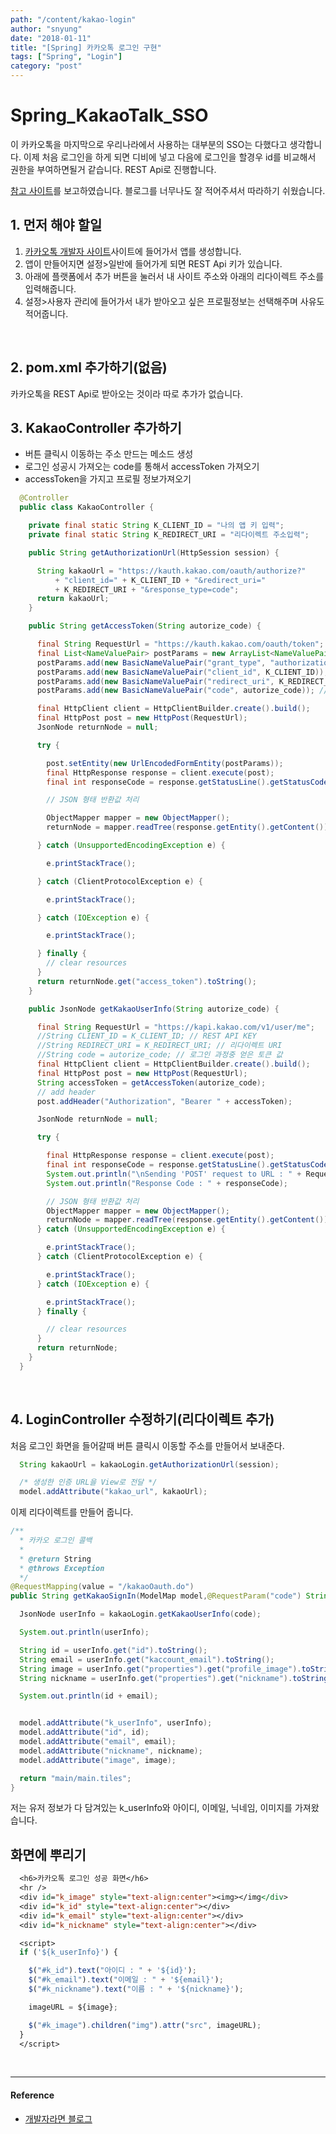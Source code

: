 ```yaml
---
path: "/content/kakao-login"
author: "snyung"
date: "2018-01-11"
title: "[Spring] 카카오톡 로그인 구현"
tags: ["Spring", "Login"]
category: "post"
---
```


# **Spring_KakaoTalk_SSO**

이 카카오톡을 마지막으로 우리나라에서 사용하는 대부분의 SSO는 다했다고 생각합니다. 이제 처음 로그인을 하게 되면 디비에 넣고 다음에 로그인을 할경우 id를 비교해서 권한을 부여하면될거 같습니다. REST Api로 진행합니다.
<br/>

[참고 사이트](http://gongcha.tistory.com/20?category=737124)를 보고하였습니다. 블로그를 너무나도 잘 적어주셔서 따라하기 쉬웠습니다.
<br/>

## 1. 먼저 해야 할일

1. [카카오톡 개발자 사이트](https://developers.kakao.com/)사이트에 들어가서 앱를 생성합니다.
2. 앱이 만들어지면 설정>일반에 들어가게 되면 REST Api 키가 있습니다.
3. 아래에 플랫폼에서 추가 버튼을 눌러서 내 사이트 주소와 아래의 리다이렉트 주소를 입력해줍니다.
4. 설정>사용자 관리에 들어가서 내가 받아오고 싶은 프로필정보는 선택해주며 사유도 적어줍니다.

<br/>

## 2. pom.xml 추가하기(없음)

카카오톡을 REST Api로 받아오는 것이라 따로 추가가 없습니다.
<br/>

## 3. KakaoController 추가하기

- 버튼 클릭시 이동하는 주소 만드는 메소드 생성
- 로그인 성공시 가져오는 code를 통해서 accessToken 가져오기
- accessToken을 가지고 프로필 정보가져오기

```java
  @Controller
  public class KakaoController {

    private final static String K_CLIENT_ID = "나의 앱 키 입력";
    private final static String K_REDIRECT_URI = "리다이렉트 주소입력";

    public String getAuthorizationUrl(HttpSession session) {

      String kakaoUrl = "https://kauth.kakao.com/oauth/authorize?"
          + "client_id=" + K_CLIENT_ID + "&redirect_uri="
          + K_REDIRECT_URI + "&response_type=code";
      return kakaoUrl;
    }

    public String getAccessToken(String autorize_code) {

      final String RequestUrl = "https://kauth.kakao.com/oauth/token";
      final List<NameValuePair> postParams = new ArrayList<NameValuePair>();
      postParams.add(new BasicNameValuePair("grant_type", "authorization_code"));
      postParams.add(new BasicNameValuePair("client_id", K_CLIENT_ID)); // REST API KEY
      postParams.add(new BasicNameValuePair("redirect_uri", K_REDIRECT_URI)); // 리다이렉트 URI
      postParams.add(new BasicNameValuePair("code", autorize_code)); // 로그인 과정 중 얻은 code 값

      final HttpClient client = HttpClientBuilder.create().build();
      final HttpPost post = new HttpPost(RequestUrl);
      JsonNode returnNode = null;

      try {

        post.setEntity(new UrlEncodedFormEntity(postParams));
        final HttpResponse response = client.execute(post);
        final int responseCode = response.getStatusLine().getStatusCode();

        // JSON 형태 반환값 처리

        ObjectMapper mapper = new ObjectMapper();
        returnNode = mapper.readTree(response.getEntity().getContent());

      } catch (UnsupportedEncodingException e) {

        e.printStackTrace();

      } catch (ClientProtocolException e) {

        e.printStackTrace();

      } catch (IOException e) {

        e.printStackTrace();

      } finally {
        // clear resources
      }
      return returnNode.get("access_token").toString();
    }

    public JsonNode getKakaoUserInfo(String autorize_code) {

      final String RequestUrl = "https://kapi.kakao.com/v1/user/me";
      //String CLIENT_ID = K_CLIENT_ID; // REST API KEY
      //String REDIRECT_URI = K_REDIRECT_URI; // 리다이렉트 URI
      //String code = autorize_code; // 로그인 과정중 얻은 토큰 값
      final HttpClient client = HttpClientBuilder.create().build();
      final HttpPost post = new HttpPost(RequestUrl);
      String accessToken = getAccessToken(autorize_code);
      // add header
      post.addHeader("Authorization", "Bearer " + accessToken);

      JsonNode returnNode = null;

      try {

        final HttpResponse response = client.execute(post);
        final int responseCode = response.getStatusLine().getStatusCode();
        System.out.println("\nSending 'POST' request to URL : " + RequestUrl);
        System.out.println("Response Code : " + responseCode);

        // JSON 형태 반환값 처리
        ObjectMapper mapper = new ObjectMapper();
        returnNode = mapper.readTree(response.getEntity().getContent());
      } catch (UnsupportedEncodingException e) {

        e.printStackTrace();
      } catch (ClientProtocolException e) {

        e.printStackTrace();
      } catch (IOException e) {

        e.printStackTrace();
      } finally {

        // clear resources
      }
      return returnNode;
    }
  }
```

<br/>

## 4. LoginController 수정하기(리다이렉트 추가)

처음 로그인 화면을 들어갈때 버튼 클릭시 이동할 주소를 만들어서 보내준다.

```java
  String kakaoUrl = kakaoLogin.getAuthorizationUrl(session);

  /* 생성한 인증 URL을 View로 전달 */
  model.addAttribute("kakao_url", kakaoUrl);
```

이제 리다이렉트를 만들어 줍니다.

```java
/**
  * 카카오 로그인 콜백
  *
  * @return String
  * @throws Exception
  */
@RequestMapping(value = "/kakaoOauth.do")
public String getKakaoSignIn(ModelMap model,@RequestParam("code") String code, HttpSession session) throws Exception {

  JsonNode userInfo = kakaoLogin.getKakaoUserInfo(code);

  System.out.println(userInfo);

  String id = userInfo.get("id").toString();
  String email = userInfo.get("kaccount_email").toString();
  String image = userInfo.get("properties").get("profile_image").toString();
  String nickname = userInfo.get("properties").get("nickname").toString();

  System.out.println(id + email);


  model.addAttribute("k_userInfo", userInfo);
  model.addAttribute("id", id);
  model.addAttribute("email", email);
  model.addAttribute("nickname", nickname);
  model.addAttribute("image", image);

  return "main/main.tiles";
}
```

저는 유저 정보가 다 담겨있는 k_userInfo와 아이디, 이메일, 닉네임, 이미지를 가져왔습니다.
<br/>

## 화면에 뿌리기

```jsp
  <h6>카카오톡 로그인 성공 화면</h6>
  <hr />
  <div id="k_image" style="text-align:center"><img></img</div>
  <div id="k_id" style="text-align:center"></div>
  <div id="k_email" style="text-align:center"></div>
  <div id="k_nickname" style="text-align:center"></div>

  <script>			
  if ('${k_userInfo}') {

    $("#k_id").text("아이디 : " + '${id}');
    $("#k_email").text("이메일 : " + '${email}');
    $("#k_nickname").text("이름 : " + '${nickname}');

    imageURL = ${image};

    $("#k_image").children("img").attr("src", imageURL);
  }
  </script>
```

<br/>

---

#### Reference

- [개발자라면 블로그](http://gongcha.tistory.com/18)
